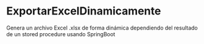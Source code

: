 # ExportarExcelDinamicamente
Genera un archivo Excel .xlsx de forma dinámica dependiendo del resultado de un stored procedure usando SpringBoot
